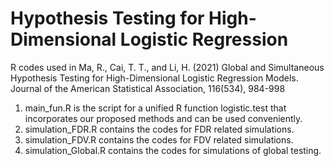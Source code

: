 # Hypothesis Testing for High-Dimensional Logistic Regression


R codes used in Ma, R., Cai, T. T., and Li, H. (2021) Global and Simultaneous Hypothesis Testing for High-Dimensional Logistic Regression Models.  Journal of the American Statistical Association, 116(534), 984-998

1. main_fun.R is the script for a unified R function logistic.test that incorporates our proposed methods and can be used conveniently.
2. simulation_FDR.R contains the codes for FDR related simulations.
3. simulation_FDV.R contains the codes for FDV related simulations.
4. simulation_Global.R contains the codes for simulations of global testing.
